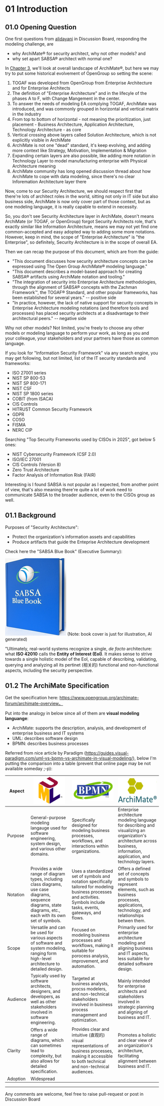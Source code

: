 # 01 Introduction

## 01.0 Opening Question

One first questions from [alidayani](https://github.com/alidayani) in Discussion Board, responding the modeling challenge, are

- why ArchiMate® for security architect, why not other models? and
- why set apart SABSA® architect with normal one?

In [Chapter 3](../03_Introduction_of_ArchiMate/README.md), we'll look at overall landscape of ArchiMate®, but here we may try to put some historical evolvement of OpenGroup so setting the scene:

1. TOGAF was developed from OpenGroup from Enterprise Architecture and for Enterprise Architects
2. The definition of "Enterprise Architecture" and in the lifecyle of the phases A to F, with Change Mangement in the center.
3. To answer the needs of modeling EA complying TOGAF, ArchiMate was introduced, and was commonly grouped in horizontal and vertical matrix in the industry
4. From top to bottom of horizontal - not meaning the prioritization, just placement - Business Architecture, Application Architecture, Technology Architecture - as core
5. Vertical crossing above layers called Solution Architecture, which is not explicitly visible in ArchiMate
6. ArchiMate is not one "dead" standard, it's keep evolving, and adding more context like Strategy, Motivation, Implementation & Migration
7. Expanding certain layers are also possible, like adding more notation in Technology Layer to model manufacturing enterprise with Physical Architecture meaning
8. ArchiMate community has long opened discussion thread about how ArchiMate to cope with data modeling, since there's no clear Inforemation Architecture layer there

Now, come to our Security Architecture, we should respect first that there're lots of architect roles in the world, sitting not only in IT side but also business side, ArchiMate is now only cover part of those context, but as one modeling language, it is really capable to extend in necessity.

So, you don't see Security Architecture layer in ArchiMate, doesn't means ArchiMate (or TOGAF, or OpenGroup) forgot Security Architects role, that's exactly similar like Information Architecture, means we may not yet find one common-accepted and easy adopted way to adding some more notations. However, keep in mind, the scope of "Enterprise Architecture" is "the Enterprise", so definitely, Security Architecture is in the scope of overall EA.

Then we can recap the purpose of this document, which are from the guide:

- "This document discusses how security architecture concepts can be expressed using The Open Group ArchiMate® modeling language."
- "This document describes a model-based approach for creating SABSA® artifacts using ArchiMate notation and tooling."
- "The integration of security into Enterprise Architecture methodologies, through the alignment of SABSA® concepts with the Zachman Framework™, the TOGAF® Standard, and other popular frameworks, has been established for several years." -- positive side
- "In practice, however, the lack of native support for security concepts in Enterprise Architecture modeling notations (and therefore tools and processes) has placed security architects at a disadvantage to their architectural peers." -- negative side

Why not other models? Not limited, you're freely to choose any other models or modeling language to perform your work, as long as you and your colleague, your stakeholders and your partners have those as common language.

If you look for "Information Security Framework" via any search engine, you may get following, but not limited, list of the IT security standards and frameworks:

- ISO 27001 series
- NIST SP 800-53
- NIST SP 800-171
- NIST CSF
- NIST SP 1800 series
- COBIT (from ISACA)
- CIS Controls
- HITRUST Common Security Framework
- GDPR
- COSO
- FISMA
- NERC CIP

Searching "Top Security Frameworks used by CISOs in 2025", got below 5 ones:

- NIST Cybersecurity Framework (CSF 2.0)
- ISO/IEC 27001
- CIS Controls (Version 8)
- Zero Trust Architecture
- Factor Analysis of Information Risk (FAIR)

Interesting is I found SABSA is not popular as I expected, from another point of view, that's also meaning there're quite a lot of work need to communicate SABSA to the broader audience, even to the CISOs group as well.

## 01.1 Background

Purposes of "Security Architecture":

- Protect the organization's information assets and capabilities
- Produce artifacts that guide the Enteprise Architecture development

Check here the "SABSA Blue Book" (Executive Summary):

[![SABSA-Blue-Book](./img/SABSA-blue-book.png)](https://sabsa.org/sabsa-executive-summary/) (Note: book cover is just for illustration, AI generated)

"Ultimately, real-world systems recognize a single, _de facto_ architecture: what __ISO 42010__ calls the __Entity of Interest (EoI)__. It makes sense to strive towards a single holistic model of the EoI, capable of describing, validating, querying and analyzing all its pertinet (相关的) functional and non-functional aspects, including the security perspective.

## 01.2 The ArchiMate Specification

Get the specification here: https://www.opengroup.org/archimate-forum/archimate-overview。

Put into the analogy in below since all of them are __visual modeling languange__:

- ArchiMate: supports the description, analysis, and development of enterprise business and IT systems
- UML: describes software design
- BPMN: describes business processes

Referred from nice article by Paradigm (https://guides.visual-paradigm.com/uml-vs-bpmn-vs-archimate-in-visual-modeling/), below I'm putting the comparison into a table (prevent that online page may be not available someday ;-p):

| Aspect | ![uml](./img/UML-logo.png) | ![BMMN](./img/BPMN-logo.png) | ![ArchiMate](./img/ArchiMate-text-logo.png) |
| --- | --- | --- | --- |
| Purpose | General-purpose modeling langauge used for software engineering, system design, and various other domains. | Specifically designed for modeling business processes, workflows, and interactions within organizations. | Enterprise architecture modeling language for describing and visualizing an organization's architecture across business, information, application, and technology layers. |
| Notation | Provides a wide range of diagram types, including class diagrams, use case diagrams, sequence diagrams, state diagrams, etc., each with its own set of symbols. | Uses a standardized set of symbols and notation specifically tailored for modeling business processes and activities. Symbols include tasks, events, gateways, and flows. | Offers a defined set of concepts and symbols to represent elements, such as business processes, applications, technology, and relationships betwen them. |
| Scope | Versatile and can be used for various aspects of software and system modeling, ranging form high-level architecture to detailed design. | Focused on modeling business processes and workflows, making it suitable for porocess analysis, improvement, and automation. | Primarily used for enterprise architecture modeling and aligning business and IT aspects, less suitable for detailed software design. |
| Audience| Typically used by software architects, designers, and developers, as well as other stakeholders involved in software engineering. | Targeted at business analysts, procss modelers, and non-technical stakeholders involved in business process management and optimization. | Mainly intended for enterprise architects and stakeholders involved in strategic planning and aligning of business and IT. |
| Clarity | Offers a wide range of diagrams, which can sometimes lead to complexity, but also allows for detailed specification. | Provides clear and intuitive (直观的) visual representations of business processes, making it accessible to both technical and non-technical audiences. | Promotes a holistic and clear view of an organization's architecture, facilitating alignment between business and IT. |
| Adoption | Widespread

---

Any comments are welcome, feel free to raise pull-request or post in Discussion Board